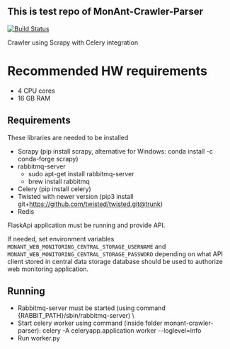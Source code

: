 ## This is test repo of MonAnt-Crawler-Parser
[![Build Status](https://travis-ci.com/hucKOder/monant-web-monitoring.svg?token=utNhWnThU8BzcqB33qse&branch=develop)](https://travis-ci.com/hucKOder/monant-web-monitoring)

Crawler using Scrapy with Celery integration

# Recommended HW requirements
- 4 CPU cores
- 16 GB RAM

## Requirements

These libraries are needed to be installed
* Scrapy (pip install scrapy, alternative for Windows: conda install -c conda-forge scrapy)
* rabbitmq-server
  * sudo apt-get install rabbitmq-server
  * brew install rabbitmq
* Celery (pip install celery)
* Twisted with newer version (pip3 install git+https://github.com/twisted/twisted.git@trunk)
* Redis

FlaskApi application must be running and provide API.

If needed, set environment variables `MONANT_WEB_MONITORING_CENTRAL_STORAGE_USERNAME` and `MONANT_WEB_MONITORING_CENTRAL_STORAGE_PASSWORD` depending on what API client stored in central data storage database should be used to authorize web monitoring application.

## Running
* Rabbitmq-server must be started (using command {RABBIT_PATH}/sbin/rabbitmq-server) \
* Start celery worker using command (inside folder monant-crawler-parser): celery -A celeryapp.application  worker --loglevel=info
* Run worker.py

